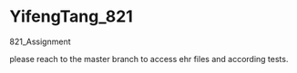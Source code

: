 # YifengTang_821
821_Assignment

please reach to the master branch to access ehr files and according tests.
